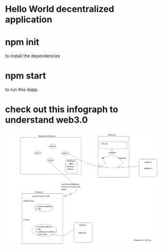 # Hello World decentralized application

# npm init
to install the dependencies

# npm start
to run this dapp.

# check out this infograph to understand web3.0
![web3.0 infograph](https://github.com/masteryodaa/helloworld-dapp/blob/master/src/web3.png)

